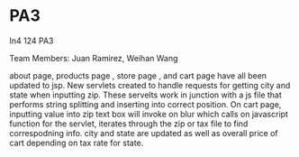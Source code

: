 # PA3
In4 124 PA3

Team Members: Juan Ramirez, Weihan Wang

about page, products page , store page , and cart page have all been updated to jsp.
New servlets created to handle requests for getting city and state when inputting zip.
These servelts work in junction with a js file that performs string splitting and inserting into correct position.
On cart page, inputting value into zip text box will invoke on blur which calls on javascript function for the servlet, iterates through the zip or tax file to find correspodning info.
city and state are updated as well as overall price of cart depending on tax rate for state.
